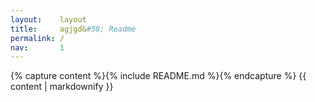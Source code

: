 ```yaml
---
layout:    layout
title:     agjgd&#58; Readme
permalink: /
nav:       1
---
```


{% capture content %}{% include README.md %}{% endcapture %}
{{ content | markdownify }}
